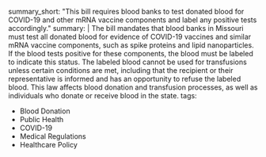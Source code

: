summary_short: "This bill requires blood banks to test donated blood for COVID-19 and other mRNA vaccine components and label any positive tests accordingly."
summary: |
  The bill mandates that blood banks in Missouri must test all donated blood for evidence of COVID-19 vaccines and similar mRNA vaccine components, such as spike proteins and lipid nanoparticles. If the blood tests positive for these components, the blood must be labeled to indicate this status. The labeled blood cannot be used for transfusions unless certain conditions are met, including that the recipient or their representative is informed and has an opportunity to refuse the labeled blood. This law affects blood donation and transfusion processes, as well as individuals who donate or receive blood in the state.
tags:
  - Blood Donation
  - Public Health
  - COVID-19
  - Medical Regulations
  - Healthcare Policy
